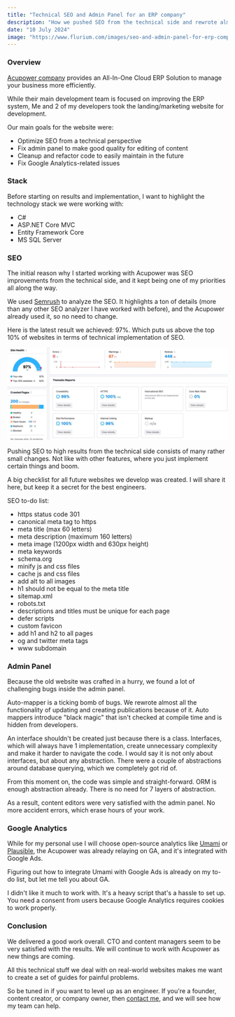 ```yaml
---
title: "Technical SEO and Admin Panel for an ERP company"
description: "How we pushed SEO from the technical side and rewrote almost the whole admin panel."
date: "10 July 2024"
image: "https://www.flurium.com/images/seo-and-admin-panel-for-erp-company-og.png"
---
```


### Overview

<a href="https://acupower.co.uk/" target="_blank">Acupower company</a> provides an All-In-One Cloud ERP Solution to manage your business more efficiently.

While their main development team is focused on improving the ERP system,
Me and 2 of my developers took the landing/marketing website for development.

Our main goals for the website were:

- Optimize SEO from a technical perspective
- Fix admin panel to make good quality for editing of content
- Cleanup and refactor code to easily maintain in the future
- Fix Google Analytics-related issues

### Stack

Before starting on results and implementation, I want to highlight the technology stack we were working with:

- C#
- ASP.NET Core MVC
- Entity Framework Core
- MS SQL Server

### SEO

The initial reason why I started working with Acupower was SEO improvements from the technical side, and it kept being one of my priorities all along the way.

We used <a href="https://www.semrush.com/" target="_blank">Semrush</a> to analyze the SEO. It highlights a ton of details (more than any other SEO analyzer I have worked with before), and the Acupower already used it, so no need to change.

Here is the latest result we achieved: 97%. Which puts us above the top 10% of websites in terms of technical implementation of SEO.

![Semrush results](../../assets/articles/seo-and-admin-panel-for-erp-company/seo.png)

Pushing SEO to high results from the technical side consists of many rather small changes. Not like with other features, where you just implement certain things and boom.

A big checklist for all future websites we develop was created. I will share it here, but keep it a secret for the best engineers.

SEO to-do list:

- https status code 301
- canonical meta tag to https
- meta title (max 60 letters)
- meta description (maximum 160 letters)
- meta image (1200px width and 630px height)
- meta keywords
- schema.org
- minify js and css files
- cache js and css files
- add alt to all images
- h1 should not be equal to the meta title
- sitemap.xml
- robots.txt
- descriptions and titles must be unique for each page
- defer scripts
- custom favicon
- add h1 and h2 to all pages
- og and twitter meta tags
- www subdomain

### Admin Panel

Because the old website was crafted in a hurry, we found a lot of challenging bugs inside the admin panel.

Auto-mapper is a ticking bomb of bugs. We rewrote almost all the functionality of updating and creating publications because of it.
Auto mappers introduce "black magic" that isn't checked at compile time and is hidden from developers.

An interface shouldn't be created just because there is a class. Interfaces, which will always have 1 implementation, create unnecessary complexity and make it harder to navigate the code.
I would say it is not only about interfaces, but about any abstraction. There were a couple of abstractions around database querying, which we completely got rid of.

From this moment on, the code was simple and straight-forward. ORM is enough abstraction already. There is no need for 7 layers of abstraction.

As a result, content editors were very satisfied with the admin panel. No more accident errors, which erase hours of your work.

### Google Analytics

While for my personal use I will choose open-source analytics like <a href="https://umami.is/" target="_blank">Umami</a> or <a href="https://plausible.io/" target="_blank">Plausible</a>, the Acupower was already relaying on GA, and it's integrated with Google Ads.

Figuring out how to integrate Umami with Google Ads is already on my to-do list, but let me tell you about GA.

I didn't like it much to work with. It's a heavy script that's a hassle to set up. You need a consent from users because Google Analytics requires cookies to work properly.

### Conclusion

We delivered a good work overall. CTO and content managers seem to be very satisfied with the results. We will continue to work with Acupower as new things are coming.

All this technical stuff we deal with on real-world websites makes me want to create a set of guides for painful problems.

So be tuned in if you want to level up as an engineer. If you're a founder, content creator, or company owner, then [contact me](/#contact), and we will see how my team can help.
